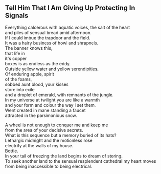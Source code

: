 Tell Him That I Am Giving Up Protecting In Signals
--------------------------------------------------
Everything calcerous with aquatic voices, the salt of the heart  
and piles of sensual bread amid afternoon.  
If I could imbue the trapdoor and the field.  
It was a hairy business of howl and shrapnels.  
The banner knows this,  
that life in  
it's copper  
boxes is as endless as the eddy.  
Outside yellow water and yellow serendipities.  
Of enduring apple, spirit  
of the foams,  
sobbed aunt blood, your kisses  
store into exile  
and a droplet of emerald, with remnants of the jungle.  
In my universe at twilight you are like a warmth  
and your form and colour the way I set them.  
Went created in mane standing a faucet  
attracted in the parsimonious snow.  
  
A wheel is not enough to conquer me and keep me  
from the area of your decisive secrets.  
What is this sequence but a memory buried of its hats?  
Lethargic midnight and the motionless rose  
electrify at the walls of my house.  
Bottle.  
In your tail of freezing the land begins to dream of storing.  
To seek another land to the sensual resplendent cathedral my heart moves from being inaccessible to being electrical.  
